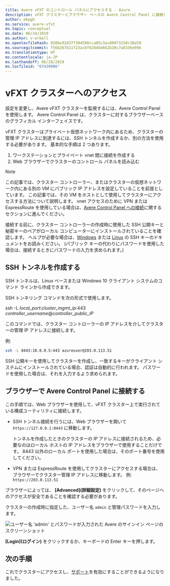 ```yaml
---
title: Avere vFXT のコントロール パネルにアクセスする - Azure
description: vFXT クラスターとブラウザー ベースの Avere Control Panel に接続して Avere vFXT を構成する方法
author: ekpgh
ms.service: avere-vfxt
ms.topic: conceptual
ms.date: 06/24/2019
ms.author: v-erkell
ms.openlocfilehash: 830be92d37f304598cca05c3ac80973158c38a59
ms.sourcegitcommit: f56b267b11f23ac8f6284bb662b38c7a8336e99b
ms.translationtype: HT
ms.contentlocale: ja-JP
ms.lasthandoff: 06/28/2019
ms.locfileid: "67439986"
---
```

# <a name="access-the-vfxt-cluster"></a>vFXT クラスターへのアクセス

設定を変更し、Avere vFXT クラスターを監視するには、Avere Control Panel を使用します。 Avere Control Panel は、クラスターに対するブラウザーベースのグラフィカル インターフェイスです。

vFXT クラスターはプライベート仮想ネットワーク内にあるため、クラスターの管理 IP アドレスに到達するには、SSH トンネルを作成するか、別の方法を使用する必要があります。 基本的な手順は 2 つあります。 

1. ワークステーションとプライベート vnet 間に接続を作成する 
1. Web ブラウザーでクラスターのコントロール パネルを読み込む 

> [!NOTE] 
> この記事では、クラスター コントローラー、またはクラスターの仮想ネットワーク内にある別の VM にパブリック IP アドレスを設定していることを前提としています。 この記事では、その VM をホストとして使用してクラスターにアクセスする方法について説明します。 vnet アクセスのために VPN または ExpressRoute を使用している場合は、[Avere Control Panel への接続](#connect-to-the-avere-control-panel-in-a-browser)に関するセクションに進んでください。

接続する前に、クラスター コントローラーの作成時に使用した SSH 公開キーと秘密キーのペアがローカル コンピューターにインストールされていることを確認します。 ヘルプが必要な場合は、[Windows](https://docs.microsoft.com/azure/virtual-machines/linux/ssh-from-windows) または [Linux](https://docs.microsoft.com/azure/virtual-machines/linux/mac-create-ssh-keys) の SSH キーのドキュメントをお読みください。 (パブリック キーの代わりにパスワードを使用した場合は、接続するときにパスワードの入力を求められます。) 

## <a name="create-an-ssh-tunnel"></a>SSH トンネルを作成する 

SSH トンネルは、Linux ベースまたは Windows 10 クライアント システムのコマンド ラインから作成できます。 

SSH トンネリング コマンドを次の形式で使用します。 

ssh -L *local_port*:*cluster_mgmt_ip*:443 *controller_username*\@*controller_public_IP*

このコマンドでは、クラスター コントローラーの IP アドレスを介してクラスターの管理 IP アドレスに接続します。

例:

```sh
ssh -L 8443:10.0.0.5:443 azureuser@203.0.113.51
```

SSH 公開キーを使用してクラスターを作成し、一致するキーがクライアント システムにインストールされている場合、認証は自動的に行われます。 パスワードを使用した場合は、それを入力するよう求められます。

## <a name="connect-to-the-avere-control-panel-in-a-browser"></a>ブラウザーで Avere Control Panel に接続する

この手順では、Web ブラウザーを使用して、vFXT クラスター上で実行されている構成ユーティリティに接続します。

* SSH トンネル接続を行うには、Web ブラウザーを開いて `https://127.0.0.1:8443` に移動します。 

  トンネルを作成したときのクラスターの IP アドレスに接続されるため、必要なのはローカル ホストの IP アドレスをブラウザーで使用することだけです。 8443 以外のローカル ポートを使用した場合は、そのポート番号を使用してください。

* VPN または ExpressRoute を使用してクラスターにアクセスする場合は、ブラウザーでクラスター管理 IP アドレスに移動します。 例: ``https://203.0.113.51``

ブラウザーによっては、 **[Advanced]\(詳細設定\)** をクリックして、そのページへのアクセスが安全であることを確認する必要があります。

クラスターの作成時に指定した、ユーザー名 `admin` と管理パスワードを入力します。

![ユーザー名 'admin' とパスワードが入力された Avere のサインイン ページのスクリーンショット](media/avere-vfxt-gui-login.png)

**[Login]\(ログイン\)** をクリックするか、キーボードの Enter キーを押します。

## <a name="next-steps"></a>次の手順

これでクラスターにアクセスし、[サポート](avere-vfxt-enable-support.md)を有効にすることができるようになりました。

